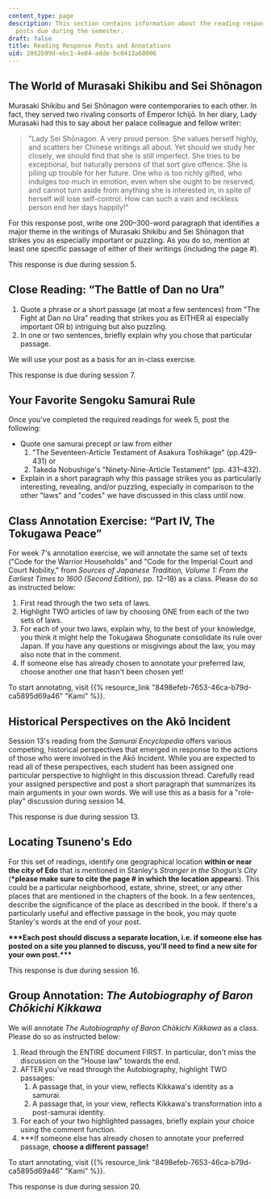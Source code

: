 ```yaml
---
content_type: page
description: This section contains information about the reading response and annotation
  posts due during the semester.
draft: false
title: Reading Response Posts and Annotations
uid: 2062b99d-ebc1-4e84-adde-bc0413a60006
---
```

## The World of Murasaki Shikibu and Sei Shōnagon

Murasaki Shikibu and Sei Shōnagon were contemporaries to each other. In fact, they served two rivaling consorts of Emperor Ichijō. In her diary, Lady Murasaki had this to say about her palace colleague and fellow writer:

> "Lady Sei Shōnagon. A very proud person. She values herself highly, and scatters her Chinese writings all about. Yet should we study her closely, we should find that she is still imperfect. She tries to be exceptional, but naturally persons of that sort give offence. She is piling up trouble for her future. One who is too richly gifted, who indulges too much in emotion, even when she ought to be reserved, and cannot turn aside from anything she is interested in, in spite of herself will lose self-control. How can such a vain and reckless person end her days happily!"

For this response post, write one 200–300-word paragraph that identifies a major theme in the writings of Murasaki Shikibu and Sei Shōnagon that strikes you as especially important or puzzling. As you do so, mention at least one specific passage of either of their writings (including the page #).

This response is due during session 5.

## Close Reading: “The Battle of Dan no Ura”

1. Quote a phrase or a short passage (at most a few sentences) from "The Fight at Dan no Ura" reading that strikes you as EITHER a) especially important OR b) intriguing but also puzzling.
2. In one or two sentences, briefly explain why you chose that particular passage.

We will use your post as a basis for an in-class exercise.

This response is due during session 7.

## Your Favorite Sengoku Samurai Rule

Once you've completed the required readings for week 5, post the following:

- Quote one samurai precept or law from either 
    1. "The Seventeen-Article Testament of Asakura Toshikage" (pp.429–431) or
    2. Takeda Nobushige's "Ninety-Nine-Article Testament" (pp. 431–432).
- Explain in a short paragraph why this passage strikes you as particularly interesting, revealing, and/or puzzling, especially in comparison to the other "laws" and "codes" we have discussed in this class until now.

## Class Annotation Exercise: “Part IV, The Tokugawa Peace” 

For week 7's annotation exercise, we will annotate the same set of texts ("Code for the Warrior Households" and "Code for the Imperial Court and Court Nobility," from *Sources of Japanese Tradition, Volume 1: From the Earliest Times to 1600 (Second Edition),* pp. 12–18) as a class. Please do so as instructed below:

1. First read through the two sets of laws.
2. Highlight TWO articles of law by choosing ONE from each of the two sets of laws.
3. For each of your two laws, explain why, to the best of your knowledge, you think it might help the Tokugawa Shogunate consolidate its rule over Japan. If you have any questions or misgivings about the law, you may also note that in the comment.
4. If someone else has already chosen to annotate your preferred law, choose another one that hasn't been chosen yet!

To start annotating, visit {{% resource_link "8498efeb-7653-46ca-b79d-ca5895d69a46" "Kami" %}}.

## Historical Perspectives on the Akō Incident

Session 13's reading from the *Samurai Encyclopedia* offers various competing, historical perspectives that emerged in response to the actions of those who were involved in the Akō Incident. While you are expected to read all of these perspectives, each student has been assigned one particular perspective to highlight in this discussion thread. Carefully read your assigned perspective and post a short paragraph that summarizes its main arguments in your own words. We will use this as a basis for a "role-play" discussion during session 14.

This response is due during session 13.

## Locating Tsuneno's Edo

For this set of readings, identify one geographical location **within or near the city of Edo** that is mentioned in Stanley's *Stranger in the Shogun’s City* (**\*please make sure to cite the page # in which the location appears**). This could be a particular neighborhood, estate, shrine, street, or any other places that are mentioned in the chapters of the book. In a few sentences, describe the significance of the place as described in the book. If there's a particularly useful and effective passage in the book, you may quote Stanley's words at the end of your post.

**\*\*\*Each post should discuss a separate location, i.e. if someone else has posted on a site you planned to discuss, you'll need to find a new site for your own post.\*\*\***

This response is due during session 16.

## Group Annotation: *The Autobiography of Baron Chōkichi Kikkawa* 

We will annotate *The Autobiography of Baron Chōkichi Kikkawa* as a class. Please do so as instructed below:

1. Read through the ENTIRE document FIRST. In particular, don't miss the discussion on the "House law" towards the end.
2. AFTER you've read through the Autobiography, highlight TWO passages:
    1. A passage that, in your view, reflects Kikkawa's identity as a samurai.
    2. A passage that, in your view, reflects Kikkawa's transformation into a post-samurai identity.
3. For each of your two highlighted passages, briefly explain your choice using the comment function.
4. \*\*\*If someone else has already chosen to annotate your preferred passage, **choose a different passage!**

To start annotating, visit {{% resource_link "8498efeb-7653-46ca-b79d-ca5895d69a46" "Kami" %}}.

This response is due during session 20.